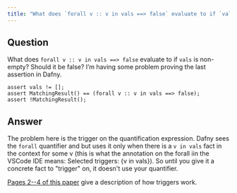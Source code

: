 ```yaml
---
title: "What does `forall v :: v in vals ==> false` evaluate to if `vals` is non-empty?"
---
```


## Question

What does `forall v :: v in vals ==> false` evaluate to if `vals` is non-empty?
Should it be false? I’m having some problem proving the last assertion in Dafny.

```dafny
assert vals != [];
assert MatchingResult() == (forall v :: v in vals ==> false);
assert !MatchingResult();
```

## Answer

The problem here is the trigger on the quantification expression.
Dafny sees the `forall` quantifier and but uses it only when there is a `v in vals` fact in the context for some v (this is what the annotation on the forall iin the VSCode IDE means: Selected triggers: {v in vals}).  So until you give it a concrete fact to "trigger" on, it doesn't use your quantifier.

[Pages 2--4 of this paper](https://pit-claudel.fr/clement/papers/dafny-trigger-selection-CAV16.pdf)
give a description of how triggers work.
